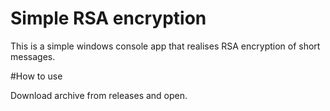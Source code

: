 # Simple RSA encryption

This is a simple windows console app that realises RSA encryption of short messages.

#How to use

Download archive from releases and open.
